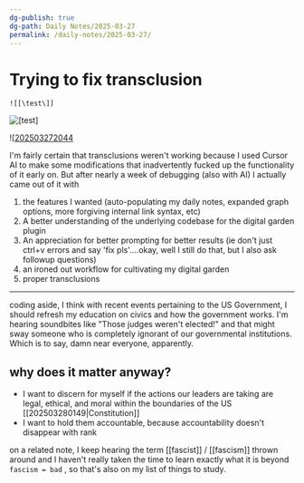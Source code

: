 ```yaml
---
dg-publish: true
dg-path: Daily Notes/2025-03-27
permalink: /daily-notes/2025-03-27/
---
```


# Trying to fix transclusion

`![[\test\]]`

![[test]](/src/site/notes/test)

![[202503272044](/src/site/notes/202503272044)

I'm fairly certain that transclusions weren't working because I used Cursor AI to make some modifications that inadvertently fucked up the functionality of it early on. But after nearly a week of debugging (also with AI) I actually came out of it with
1) the features I wanted (auto-populating my daily notes, expanded graph options, more forgiving internal link syntax, etc)
2) A better understanding of the underlying codebase for the digital garden plugin 
3) An appreciation for better prompting for better results (ie don't just ctrl+v errors and say 'fix pls'....okay, well I still do that, but I also ask followup questions)
4) an ironed out workflow for cultivating my digital garden 
5) proper transclusions

-----

coding aside, I think with recent events pertaining to the US Government, I should refresh my education on civics and how the government works. I'm hearing soundbites like "Those judges weren't elected!" and that might sway someone who is completely ignorant of our governmental institutions. Which is to say, damn near everyone, apparently. 

## why does it matter anyway?
- I want to discern for myself if the actions our leaders are taking are legal, ethical, and moral within the boundaries of the US [[202503280149|Constitution]]
- I want to hold them accountable, because accountability doesn't disappear with rank

on a related note, I keep hearing the term [[fascist]] / [[fascism]] thrown around and I haven't really taken the time to learn exactly what it is beyond `fascism = bad` , so that's also on my list of things to study. 